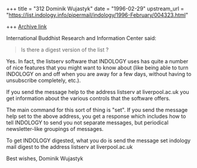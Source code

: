 +++
title = "312 Dominik Wujastyk"
date = "1996-02-29"
upstream_url = "https://list.indology.info/pipermail/indology/1996-February/004323.html"

+++
[Archive link](https://list.indology.info/pipermail/indology/1996-February/004323.html)


International Buddhist Research and Information Center said:
> Is there a digest version of the list ?

Yes. In fact, the listserv software that INDOLOGY uses has quite a
number of nice features that you might want to know about (like being
able to turn INDOLOGY on and off when you are away for a few days,
without having to unsubscribe completely, etc.).

If you send the message
        help
to the address
        listserv at liverpool.ac.uk
you get information about the various controls that the software offers.

The main command for this sort of thing is "set".  If you send the
message
        help set
to the above address, you get a response which includes how to tell
INDOLOGY to send you not separate messages, but periodical
newsletter-like groupings of messages.

To get INDOLOGY digested, what you do is send the message
        set indology mail digest
to the address
        listserv at liverpool.ac.uk

Best wishes,
Dominik Wujastyk






